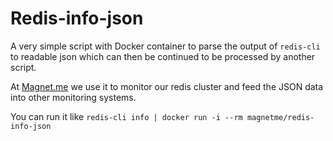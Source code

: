 # Redis-info-json

A very simple script with Docker container to parse the output of `redis-cli` to readable json which can then be continued to be processed by another script.

At [Magnet.me](https://magnet.me) we use it to monitor our redis cluster and feed the JSON data into other monitoring systems.

You can run it like `redis-cli info | docker run -i --rm magnetme/redis-info-json`
